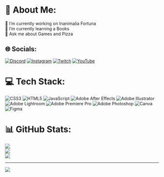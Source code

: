 # 💫 About Me:
🔭 I’m currently working on Inanimalia Fortuna<br>🌱 I’m currently learning a Books<br>💬 Ask me about Games and Pizza<br>


## 🌐 Socials:
[![Discord](https://img.shields.io/badge/Discord-%237289DA.svg?logo=discord&logoColor=white)](htttps://discord.gg/https://discord.gg/a6BaUvYeY3) [![Instagram](https://img.shields.io/badge/Instagram-%23E4405F.svg?logo=Instagram&logoColor=white)](https://instagram.com/QuiraDon) [![Twitch](https://img.shields.io/badge/Twitch-%239146FF.svg?logo=Twitch&logoColor=white)](https://twitch.tv/Quiradon_) [![YouTube](https://img.shields.io/badge/YouTube-%23FF0000.svg?logo=YouTube&logoColor=white)](https://youtube.com/c/UCgYDpBl3IP6xcbTzrQ4A3jA) 

# 💻 Tech Stack:
![CSS3](https://img.shields.io/badge/css3-%231572B6.svg?style=flat&logo=css3&logoColor=white) ![HTML5](https://img.shields.io/badge/html5-%23E34F26.svg?style=flat&logo=html5&logoColor=white) ![JavaScript](https://img.shields.io/badge/javascript-%23323330.svg?style=flat&logo=javascript&logoColor=%23F7DF1E) ![Adobe After Effects](https://img.shields.io/badge/Adobe%20After%20Effects-9999FF.svg?style=flat&logo=Adobe%20After%20Effects&logoColor=white) ![Adobe Illustrator](https://img.shields.io/badge/adobeillustrator-%23FF9A00.svg?style=flat&logo=adobeillustrator&logoColor=white) ![Adobe Lightroom](https://img.shields.io/badge/Adobe%20Lightroom-31A8FF.svg?style=flat&logo=Adobe%20Lightroom&logoColor=white) ![Adobe Premiere Pro](https://img.shields.io/badge/Adobe%20Premiere%20Pro-9999FF.svg?style=flat&logo=Adobe%20Premiere%20Pro&logoColor=white) ![Adobe Photoshop](https://img.shields.io/badge/adobephotoshop-%2331A8FF.svg?style=flat&logo=adobephotoshop&logoColor=white) ![Canva](https://img.shields.io/badge/Canva-%2300C4CC.svg?style=flat&logo=Canva&logoColor=white) 	![Figma](https://img.shields.io/badge/figma-%23F24E1E.svg?style=flat&logo=figma&logoColor=white)
# 📊 GitHub Stats:
![](https://github-readme-stats.vercel.app/api?username=QuiraDon&theme=jolly&hide_border=false&include_all_commits=false&count_private=false)<br/>
![](https://github-readme-streak-stats.herokuapp.com/?user=QuiraDon&theme=jolly&hide_border=false)<br/>
![](https://github-readme-stats.vercel.app/api/top-langs/?username=QuiraDon&theme=jolly&hide_border=false&include_all_commits=false&count_private=false&layout=compact)

---
[![](https://visitcount.itsvg.in/api?id=QuiraDon&icon=0&color=10)](https://visitcount.itsvg.in)
